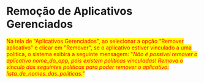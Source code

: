 # Remoção de Aplicativos Gerenciados

<mark style="color:red;">Na tela de “Aplicativos Gerenciados", ao selecionar a opção “Remover aplicativo" e clicar em "Remover", se o aplicativo estiver vinculado a uma política, o sistema exibirá a seguinte mensagem: "</mark>_<mark style="color:red;">Não é possível remover o aplicativo nome\_do\_app, pois existem políticas vinculadas! Remova o vínculo das seguintes políticas para poder remover o aplicativo: lista\_de\_nomes\_das\_politicas."</mark>_
